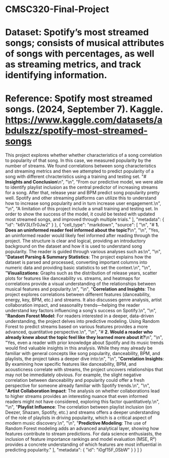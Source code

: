 # CMSC320-Final-Project

# Dataset: Spotify’s most streamed songs; consists of musical attributes of songs with percentages, as well as streaming metrics, and track identifying information.
# Reference: Spotify most streamed songs. (2024, September 7). Kaggle. https://www.kaggle.com/datasets/abdulszz/spotify-most-streamed-songs

This project explores whether whether characteristics of a song correlation to popularity of that song. In this case, we measured popularity by the number of streams. We found correlations between song characteristics and streaming metrics and then we attempted to predict popularity of a song with different chracteristics using a training and testing set. 
"# **Insights and Conclusion**\n",
        "\n",
        "From our predictive model, we were able to identify playlist inclusion as the central predictor of increasing streams for a song. After that, release year and BPM predict song popularity pretty well. Spotify and other streaming platforms can utilize this to understand how to increase song popularity and in turn increase user engagement.\n",
        "\n",
        "A limitation of this project include a small training and testing set. In order to show the success of the model, it could be tested with updated most streamed songs, and improved through multiple trials."
      ],
      "metadata": {
        "id": "k6V3LtTr0Jw2"
      }
    },
    {
      "cell_type": "markdown",
      "source": [
        "\n",
        "# **1. Does an uninformed reader feel informed about the topic?**\n",
        "\n",
        "Yes, an uninformed reader would likely feel informed after reading through the project. The structure is clear and logical, providing an introductory background on the dataset and how it is used to understand song popularity. The reader is guided through various analyses such as:\n",
        "\n",
        "**Dataset Parsing & Summary Statistics**: The project explains how the dataset is parsed and processed, converting important columns into numeric data and providing basic statistics to set the context.\n",
        "\n",
        "**Visualizations**: Graphs such as the distribution of release years, scatter plots for features like danceability vs. streams, and heatmaps for correlations provide a visual understanding of the relationships between musical features and popularity.\n",
        "\n",
        "**Correlation and Insights**: The project explores correlations between different features (danceability, energy, key, BPM, etc.) and streams. It also discusses genre analysis, artist collaboration impact, and seasonality trends—helping the reader understand key factors influencing a song's success on Spotify.\n",
        "\n",
        "**Random Forest Model**: For readers interested in a deeper, data-driven understanding, the project delves into predictive modeling. Using Random Forest to predict streams based on various features provides a more advanced, quantitative perspective.\n",
        "\n",
        "# **2. Would a reader who already knew about the topic feel like they learned more about it?**\n",
        "\n",
        "Yes, even a reader with prior knowledge about Spotify and its music trends would find valuable insights in this analysis. While they may already be familiar with general concepts like song popularity, danceability, BPM, and playlists, the project takes a deeper dive into:\n",
        "\n",
        "**Correlation Insights**: By examining how specific features like danceability, BPM, and acousticness correlate with streams, the project uncovers relationships that may not be immediately obvious. For example, the slight negative correlation between danceability and popularity could offer a fresh perspective for someone already familiar with Spotify trends.\n",
        "\n",
        "**Artist Collaboration Impact**: The analysis on whether collaborations lead to higher streams provides an interesting nuance that even informed readers might not have considered, exploring this factor quantitatively.\n",
        "\n",
        "**Playlist Influence**: The correlation between playlist inclusion (on Deezer, Shazam, Spotify, etc.) and streams offers a deeper understanding of the role of playlists in driving popularity, which is a critical aspect of modern music discovery.\n",
        "\n",
        "**Predictive Modeling**: The use of Random Forest modeling adds an advanced analytical layer, showing how features contribute to stream predictions. For data science enthusiasts, the inclusion of feature importance rankings and model evaluation (MSE, R²) provides a concrete understanding of which features are most influential in predicting popularity."
      ],
      "metadata": {
        "id": "i0gf15F_0SbW"
      }
    }
  ]
}
